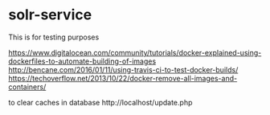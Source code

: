 # solr-service
This is for testing purposes

https://www.digitalocean.com/community/tutorials/docker-explained-using-dockerfiles-to-automate-building-of-images
http://bencane.com/2016/01/11/using-travis-ci-to-test-docker-builds/
https://techoverflow.net/2013/10/22/docker-remove-all-images-and-containers/

to clear caches in database
http://localhost/update.php


